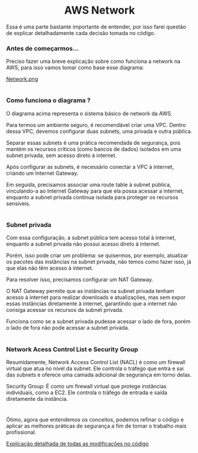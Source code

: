 ### <h1 align=center> AWS Network </h1>

Essa é uma parte bastante importante de entender, por isso farei questão de explicar detalhadamente cada decisão tomada no código.

### Antes de começarmos...

Preciso fazer uma breve explicação sobre como funciona a network na AWS, para isso vamos tomar como base esse diagrama:

[Network.png](https://github.com/Rodrigolppz/Vexpenses-Terraform/blob/main/Arquivos/network/Network.png)
#
### Como funciona o diagrama ? 

<p>
  O diagrama acima representa o sistema básico de network da AWS.

 Para termos um ambiente seguro, é recomendável criar uma VPC. Dentro dessa VPC, devemos configurar duas subnets, uma privada e outra pública. 
 
 Separar essas subnets é uma prática recomendada de segurança, pois mantém os recursos críticos (como bancos de dados) isolados em uma subnet privada, sem acesso direto à internet. 
 
 Após configurar as subnets, é necessário conectar a VPC à internet, criando um Internet Gateway. 
 
 Em seguida, precisamos associar uma route table à subnet pública, vinculando-a ao Internet Gateway para que ela possa acessar a internet, enquanto a subnet privada continua isolada para proteger os recursos sensíveis.

</p>

#

### Subnet privada 

<p>
  Com essa configuração, a subnet pública tem acesso total à internet, enquanto a subnet privada não possui acesso direto à internet. 
  
  Porém, isso pode criar um problema: se quisermos, por exemplo, atualizar os pacotes das instâncias na subnet privada, não temos como fazer isso, já que elas não têm acesso à internet. 
  
  Para resolver isso, precisamos configurar um NAT Gateway. 
  
  O NAT Gateway permite que as instâncias na subnet privada tenham acesso à internet para realizar downloads e atualizações, mas sem expor essas instâncias diretamente à internet, garantindo que a internet não consiga acessar os recursos da subnet privada. 
  
  Funciona como se a subnet privada pudesse acessar o lado de fora, porém o lado de fora não pode acessar a subnet privada.
  
</p>

#

### Network Acess Control List e Security Group
<p>
  Resumidamente, Network Access Control List (NACL) é como um firewall virtual que atua no nível da subnet. Ele controla o tráfego que entra e sai das subnets e oferece uma camada adicional de segurança em torno delas.

  Security Group: É como um firewall virtual que protege instâncias individuais, como a EC2. Ele controla o tráfego de entrada e saída diretamente da instância.
  
</p>

#

Ótimo, agora que entendemos os conceitos, podemos refinar o código e aplicar as melhores práticas de segurança a fim de tornar o trabalho mais profissional.

[Explicação detalhada de todas as modificações no código](https://github.com/Rodrigolppz/Vexpenses-Terraform/blob/main/Arquivos/network/explica%C3%A7%C3%B5es-c%C3%B3digo.md)

#





